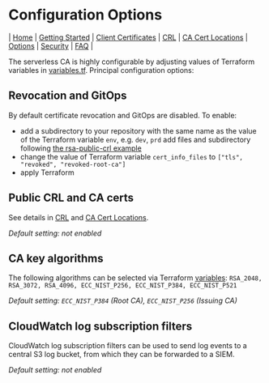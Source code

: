 # Configuration Options
| [Home](index.md) | [Getting Started](getting-started.md) | [Client Certificates](client-certificates.md) | [CRL](revocation.md) | [CA Cert Locations](locations.md) | [Options](options.md) | [Security](security.md) | [FAQ](faq.md) |  

The serverless CA is highly configurable by adjusting values of Terraform variables in [variables.tf](../variables.tf). Principal configuration options:


## Revocation and GitOps
By default certificate revocation and GitOps are disabled. To enable:
* add a subdirectory to your repository with the same name as the value of the Terraform variable `env`, e.g. `dev`, `prd`
add files and subdirectory following [the rsa-public-crl example](../examples/rsa-public-crl/README.md)
* change the value of Terraform variable `cert_info_files` to  `["tls", "revoked", "revoked-root-ca"]`
* apply Terraform

## Public CRL and CA certs

See details in [CRL](revocation.md) and [CA Cert Locations](locations.md).

*Default setting: not enabled*

## CA key algorithms

The following algorithms can be selected via Terraform [variables](../variables.tf):
`RSA_2048, RSA_3072, RSA_4096, ECC_NIST_P256, ECC_NIST_P384, ECC_NIST_P521`

*Default setting: `ECC_NIST_P384` (Root CA), `ECC_NIST_P256` (Issuing CA)*

## CloudWatch log subscription filters

CloudWatch log subscription filters can be used to send log events to a central S3 log bucket, from which they can be forwarded to a SIEM.

*Default setting: not enabled*